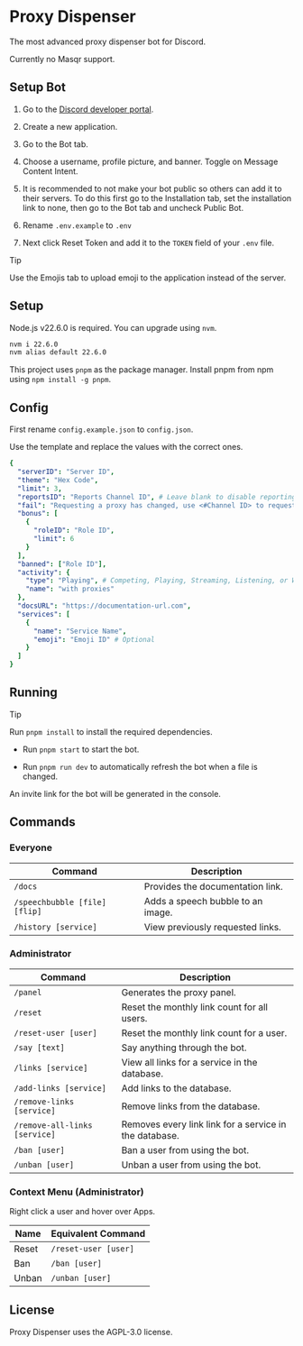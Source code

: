 # Proxy Dispenser

The most advanced proxy dispenser bot for Discord.

Currently no Masqr support.

## Setup Bot

1. Go to the [Discord developer portal](https://discord.com/developers/applications).

2. Create a new application.

3. Go to the Bot tab.

4. Choose a username, profile picture, and banner. Toggle on Message Content Intent.

5. It is recommended to not make your bot public so others can add it to their servers. To do this first go to the Installation tab, set the installation link to none, then go to the Bot tab and uncheck Public Bot.

6. Rename `.env.example` to `.env`

7. Next click Reset Token and add it to the `TOKEN` field of your `.env` file.

> [!TIP]
> Use the Emojis tab to upload emoji to the application instead of the server.

## Setup

Node.js v22.6.0 is required. You can upgrade using `nvm`.

```bash
nvm i 22.6.0
nvm alias default 22.6.0
```

This project uses `pnpm` as the package manager. Install pnpm from npm using `npm install -g pnpm`.

## Config

First rename `config.example.json` to `config.json`.

Use the template and replace the values with the correct ones.

```yaml
{
  "serverID": "Server ID",
  "theme": "Hex Code",
  "limit": 3,
  "reportsID": "Reports Channel ID", # Leave blank to disable reporting.
  "fail": "Requesting a proxy has changed, use <#Channel ID> to request a proxy link.",
  "bonus": [
    {
      "roleID": "Role ID",
      "limit": 6
    }
  ],
  "banned": ["Role ID"],
  "activity": {
    "type": "Playing", # Competing, Playing, Streaming, Listening, or Watching
    "name": "with proxies"
  },
  "docsURL": "https://documentation-url.com",
  "services": [
    {
      "name": "Service Name",
      "emoji": "Emoji ID" # Optional
    }
  ]
}
```

## Running

> [!TIP]
> Run `pnpm install` to install the required dependencies.

- Run `pnpm start` to start the bot.

- Run `pnpm run dev` to automatically refresh the bot when a file is changed.

An invite link for the bot will be generated in the console.

## Commands

### Everyone

| Command                       | Description                       |
| ----------------------------- | --------------------------------- |
| `/docs`                       | Provides the documentation link.  |
| `/speechbubble [file] [flip]` | Adds a speech bubble to an image. |
| `/history [service]`          | View previously requested links.  |

### Administrator

| Command                       | Description                                            |
| ----------------------------- | ------------------------------------------------------ |
| `/panel`                      | Generates the proxy panel.                             |
| `/reset`                      | Reset the monthly link count for all users.            |
| `/reset-user [user]`          | Reset the monthly link count for a user.               |
| `/say [text]`                 | Say anything through the bot.                          |
| `/links [service]`            | View all links for a service in the database.          |
| `/add-links [service]`         | Add links to the database.                             |
| `/remove-links [service]`      | Remove links from the database.                        |
| `/remove-all-links [service]` | Removes every link link for a service in the database. |
| `/ban [user]`                 | Ban a user from using the bot.                         |
| `/unban [user]`               | Unban a user from using the bot.                       |

### Context Menu (Administrator)

Right click a user and hover over Apps.

| Name  | Equivalent Command   |
| ----- | -------------------- |
| Reset | `/reset-user [user]` |
| Ban   | `/ban [user]`        |
| Unban | `/unban [user]`      |

## License

Proxy Dispenser uses the AGPL-3.0 license.
